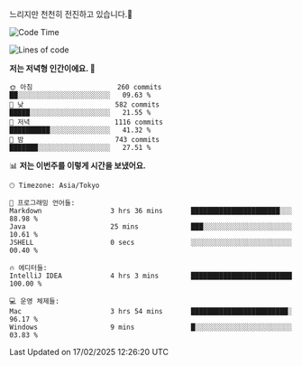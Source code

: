 느리지만 천천히 전진하고 있습니다.🐢

<!--START_SECTION:waka-->
![Code Time](http://img.shields.io/badge/Code%20Time-1%2C525%20hrs%2056%20mins-blue)

![Lines of code](https://img.shields.io/badge/%EC%A0%80%EB%8A%94%20%EC%97%AC%ED%83%9C%EA%B9%8C%EC%A7%80%20-916.3%20thousand%20%EC%A4%84%EC%9D%98%20%EC%BD%94%EB%93%9C%EB%A5%BC%20%EC%9E%91%EC%84%B1%ED%96%88%EC%96%B4%EC%9A%94.-blue)

**저는 저녁형 인간이에요. 🦉** 

```text
🌞 아침                     260 commits         ██░░░░░░░░░░░░░░░░░░░░░░░   09.63 % 
🌆 낮　                     582 commits         █████░░░░░░░░░░░░░░░░░░░░   21.55 % 
🌃 저녁                     1116 commits        ██████████░░░░░░░░░░░░░░░   41.32 % 
🌙 밤　                     743 commits         ███████░░░░░░░░░░░░░░░░░░   27.51 % 
```


📊 **저는 이번주를 이렇게 시간을 보냈어요.** 

```text
🕑︎ Timezone: Asia/Tokyo

💬 프로그래밍 언어들: 
Markdown                 3 hrs 36 mins       ██████████████████████░░░   88.98 % 
Java                     25 mins             ███░░░░░░░░░░░░░░░░░░░░░░   10.61 % 
JSHELL                   0 secs              ░░░░░░░░░░░░░░░░░░░░░░░░░   00.40 % 

🔥 에디터들: 
IntelliJ IDEA            4 hrs 3 mins        █████████████████████████   100.00 % 

💻 운영 체제들: 
Mac                      3 hrs 54 mins       ████████████████████████░   96.17 % 
Windows                  9 mins              █░░░░░░░░░░░░░░░░░░░░░░░░   03.83 % 
```


 Last Updated on 17/02/2025 12:26:20 UTC
<!--END_SECTION:waka-->
